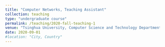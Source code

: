 ```yaml
---
title: "Computer Networks, Teaching Assistant"
collection: teaching
type: "undergraduate course"
permalink: /teaching/2020-fall-teaching-1
venue: "Tsinghua University, Computer Science and Technology Department"
date: 2020-09-01
#location: "City, Country"
---
```


